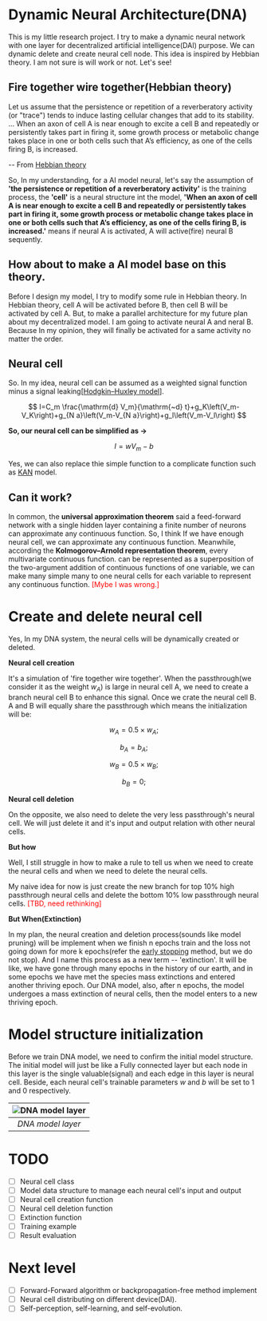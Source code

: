 # Dynamic Neural Architecture(DNA)
This is my little research project. I try to make a dynamic neural network with one layer for decentralized artificial intelligence(DAI) purpose. We can dynamic delete and create neural cell node. This idea is inspired by Hebbian theory. I am not sure is will work or not. Let's see!


## Fire together wire together(Hebbian theory)

Let us assume that the persistence or repetition of a reverberatory activity (or "trace") tends to induce lasting cellular changes that add to its stability. ... When an axon of cell A is near enough to excite a cell B and repeatedly or persistently takes part in firing it, some growth process or metabolic change takes place in one or both cells such that A’s efficiency, as one of the cells firing B, is increased. 
    
-- From [Hebbian theory](https://en.wikipedia.org/wiki/Hebbian_theory)

So, In my understanding, for a AI model neural, let's say the assumption of **'the persistence or repetition of a reverberatory activity'** is the training process, the **'cell'** is a neural structure int the model, **'When an axon of cell A is near enough to excite a cell B and repeatedly or persistently takes part in firing it, some growth process or metabolic change takes place in one or both cells such that A’s efficiency, as one of the cells firing B, is increased.'** means if neural A is activated, A will active(fire) neural B sequently. 

## How about to make a AI model base on this theory.
Before I design my model, I try to modify some rule in Hebbian theory. In Hebbian theory, cell A will be activated before B, then cell B will be activated by cell A. But, to make a parallel architecture for my future plan about my decentralized model. I am going to activate neural A and neral B. Because In my opinion, they will finally be activated for a same activity no matter the order.

## Neural cell 
So. In my idea, neural cell can be assumed as a weighted signal function minus a signal leaking[[Hodgkin–Huxley model](https://en.wikipedia.org/wiki/Hodgkin%E2%80%93Huxley_model)].

$$
I=C_m \frac{\mathrm{d} V_m}{\mathrm{~d} t}+g_K\left(V_m-V_K\right)+g_{N a}\left(V_m-V_{N a}\right)+g_l\left(V_m-V_l\right)
$$

**So, our neural cell can be simplified as ->**

$$
I=wV_m-b
$$

Yes, we can also replace thie simple function to a complicate function such as [KAN](https://arxiv.org/html/2404.19756v1) model.


## Can it work? 
In common, the **universal approximation theorem** said a feed-forward network with a single hidden layer containing a finite number of neurons can approximate any continuous function. So, I think If we have enough neural cell, we can approximate any continuous function. Meanwhile, according the **Kolmogorov–Arnold representation theorem**, every multivariate continuous function. can be represented as a superposition of the two-argument addition of continuous functions of one variable, we can make many simple many to one neural cells for each variable to represent any continuous function. <span style="color:red">[Mybe I was wrong.]</span>

# Create and delete neural cell

Yes, In my DNA system, the neural cells will be dynamically created or deleted. 

**Neural cell creation**

It's a simulation of 'fire together wire together'. When the passthrough(we consider it as the weight $w_A$) is large in neural cell A, we need to create a branch neural cell B to enhance this signal. Once we crate the neural cell B. A and B will equally share the passthrough
which means the initialization will be:

$$
w_A = 0.5 \times w_A;
$$

$$
b_A = b_A;
$$

$$
w_B = 0.5 \times w_B;
$$

$$
b_B = 0;
$$

**Neural cell deletion**

On the opposite, we also need to delete the very less passthrough's neural cell. We will just delete it and it's input and output relation with other neural cells.


**But how**

Well, I still struggle in how to make a rule to tell us when we need to create the neural cells and when we need to delete the neural cells.

My naive idea for now is just create the new branch for top 10% high passthrough neural cells and delete the bottom 10% low passthrough neural cells. <span style="color:red">[TBD, need rethinking]</span>

**But When(Extinction)**

In my plan, the neural creation and deletion process(sounds like model pruning) will be implement when we finish n epochs train and the loss not going down for more k epochs(refer the [early stopping](https://en.wikipedia.org/wiki/Early_stopping) method, but we do not stop). And I name this process as a new term -- 'extinction'. It will be like, we have gone through many epochs in the history of our earth, and in some epochs we have met the species mass extinctions and entered another thriving epoch. Our DNA model, also, after n epochs, the model undergoes a mass extinction of neural cells, then the model enters to a new thriving epoch.

# Model structure initialization
Before we train DNA model, we need to confirm the initial model structure. The initial model will just be like a Fully connected layer but each node in this layer is the single valuable(signal) and each edge in this layer is neural cell.
Beside, each neural cell's trainable parameters $w$ and $b$ will be set to 1 and 0 respectively.

| ![DNA model layer](https://builtin.com/sites/www.builtin.com/files/styles/ckeditor_optimize/public/inline-images/3_fully-connected-layer_0.jpg) | 
|:--:| 
| *DNA model layer* |

# TODO
- [ ] Neural cell class
- [ ] Model data structure to manage each neural cell's input and output
- [ ] Neural cell creation function
- [ ] Neural cell deletion function
- [ ] Extinction function
- [ ] Training example
- [ ] Result evaluation

# Next level
- [ ] Forward-Forward algorithm or backpropagation-free method implement
- [ ] Neural cell distributing on different device(DAI).
- [ ] Self-perception, self-learning, and self-evolution.
